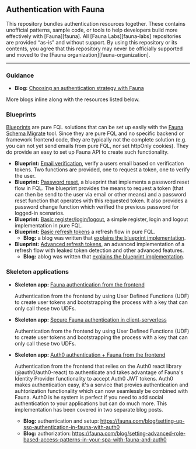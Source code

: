 ## Authentication with Fauna 

This repository bundles authentication resources together. These  contains unofficial patterns, sample code, or tools to help developers build more effectively with [Fauna][fauna]. All [Fauna Labs][fauna-labs] repositories are provided “as-is” and without support. By using this repository or its contents, you agree that this repository may never be officially supported and moved to the [Fauna organization][fauna-organization].

---



### Guidance

- **Blog:** [Choosing an authentication strategy with Fauna](https://fauna.com/blog/choosing-an-authentication-strategy-with-fauna)

More blogs inline along with the resources listed below. 



### Blueprints

[Blueprints](https://github.com/fauna-labs/fauna-blueprints) are pure FQL solutions that can be set up easily with the [Fauna Schema Migrate](https://github.com/fauna-labs/fauna-schema-migrate) tool. Since they are pure FQL and no specific backend or framework frontend code, they are typically not the complete solution (e.g. you can not yet send emails from pure FQL, nor set httpOnly cookies). They do provide an easy to set up Fauna API to create such functionality. 

- **Blueprint:** [Email verification](https://github.com/fauna-labs/fauna-blueprints/tree/main/official/auth/email-verification), verify a users email based on verification tokens. Two functions are provided, one to request a token, one to verify the user.
- **Blueprint:** [Password reset](https://github.com/fauna-labs/fauna-blueprints/tree/main/official/auth/password-reset), a blueprint that implements a password reset flow in FQL. The blueprint provides the means to request a token (that can then be send to the user via email or other means) and a password reset function that operates with this requested token. It also provides a password change function which verified the previous password for logged-in scenarios. 
- **Blueprint:** [Basic register/login/logout](https://github.com/fauna-labs/fauna-blueprints/tree/main/official/auth/register-login-logout), a simple register, login and logout implementation in pure FQL. 
- **Blueprint:** [Basic refresh tokens](https://github.com/fauna-labs/fauna-blueprints/tree/main/official/auth/refresh-tokens-simple) a refresh flow in pure FQL.
  - **Blog:** a blog was written that [explains the blueprint implementation](https://fauna.com/blog/refreshing-authentication-tokens-in-fql).
- **Blueprint:** [Advanced refresh tokens](https://github.com/fauna-labs/fauna-blueprints/tree/main/official/auth/refresh-tokens-advanced), an advanced implementation of a refresh flow with leaked token detection and other advanced features. 
  - **Blog:**  ablog was written that [explains the blueprint implementation](https://fauna.com/blog/detecting-leaked-authentication-tokens-in-fql). 



### Skeleton applications

- **Skeleton app:** [Fauna authentication from the frontend](https://github.com/fauna-labs/fauna-auth-skeleton-frontend) 

  Authentication from the frontend by using User Defined Functions (UDF) to create user tokens and bootstrapping the process with a key that can only call these two UDFs.

- **Skeleton app:** [Secure Fauna authentication in client-serverless](https://github.com/fauna-labs/fauna-auth-skeleton-backend) 

  Authentication from the frontend by using User Defined Functions (UDF) to create user tokens and bootstrapping the process with a key that can only call these two UDFs. 

- **Skeleton app:** [Auth0 authentication + Fauna from the frontend](https://github.com/fauna-labs/faunadb-auth-skeleton-frontend-with-auth0) 

  Authentication from the frontend that relies on the Auth0 react library (@auth0/auth0-react) to authenticate and takes advantage of Fauna's Identity Provider functionality to accept Auth0 JWT tokens. Auth0 makes authentication easy, it's a  service that provies authentication and auhtorization functionality which can now seamlessly be combined with Fauna. Auth0 is he system is perfect if you need to add social authentication to your applications but can do much more. This implementation has been covered in two separate blog posts. 

  - **Blog:** authentication and setup: https://fauna.com/blog/setting-up-sso-authentication-in-fauna-with-auth0
  - **Blog:** authorization: https://fauna.com/blog/setting-advanced-role-based-access-patterns-in-your-spa-with-fauna-and-auth0

